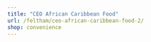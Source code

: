 ```yaml
---
title: "CEO African Caribbean Food"
url: /feltham/ceo-african-caribbean-food-2/
shop: convenience
---
```

